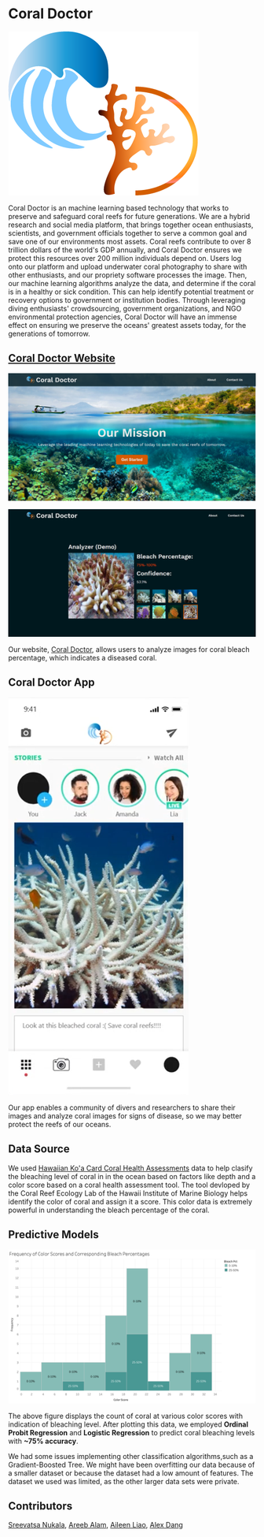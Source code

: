 # Coral Doctor

![Color Doctor Logo](coral_doctor.png?raw=true "Title")

Coral Doctor is an machine learning based technology that works to preserve and safeguard coral reefs for future generations. We are a hybrid research and  social media platform, that brings together ocean enthusiasts, scientists, and government officials together to serve a common goal and save one of our environments most assets. Coral reefs contribute to over 8 trillion dollars of the world's GDP annually, and Coral Doctor ensures we protect this resources over 200 million individuals depend on. Users log onto our platform and upload underwater coral photography to share with other enthusiasts, and our propriety software processes the image. Then, our machine learning algorithms analyze the data, and determine if the coral is in a healthy or sick condition. This can help identify potential treatment or recovery options to government or institution bodies. Through leveraging diving enthusiasts' crowdsourcing, government organizations, and NGO environmental protection agencies, Coral Doctor will have an immense effect on ensuring we preserve the oceans' greatest assets today, for the generations of tomorrow.

## [Coral Doctor Website](https://tropylium.github.io/coral_doctor/)

![Color Doctor Website](coral_site.png?raw=true "Title")

![Color Doctor Website 2](coral_site_2.png?raw=true "Title")

Our website, [Coral Doctor](https://tropylium.github.io/coral_doctor/), allows users to analyze images for coral bleach percentage, which indicates a diseased coral.

## Coral Doctor App

![Color Doctor App](coral_doctor_app.png?raw=true "Title")

Our app enables a community of divers and researchers to share their images and analyze coral images for signs of disease, so we may better protect the
reefs of our oceans.

## Data Source

We used [Hawaiian Ko'a Card Coral Health Assessments](https://data.noaa.gov/dataset/dataset/hawaiian-koa-card-coral-health-assessments1) data to help clasify the bleaching level of coral in in the ocean based on factors like depth and a color score based on a 
coral health assessment tool. The tool devloped by the Coral Reef Ecology Lab of the Hawaii Institute of Marine Biology helps identify the color of coral
and assign it a score. This color data is extremely powerful in understanding the bleach percentage of the coral.

## Predictive Models

![Color and Bleaching Percentage](bleach_pct_prediction/color_bleach_pct.png?raw=true "Title")

The above figure displays the count of coral at various color scores with indication of bleaching level. After plotting this data, we employed **Ordinal
Probit Regression** and **Logistic Regression** to predict coral bleaching levels with **~75% accuracy**. 

We had some issues implementing other classification algorithms,such as a Gradient-Boosted Tree. We might have been overfitting our data because of a 
smaller dataset or because the dataset had a low amount of features. The dataset we used was limited, as the other larger data sets were private.

## Contributors

[Sreevatsa Nukala](https://github.com/Sreevatsa03), [Areeb Alam](https://github.com/qareeb19), [Aileen Liao](https://github.com/aileenliao03), [Alex Dang](https://github.com/tropylium)
